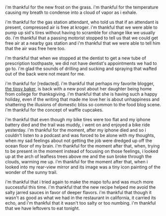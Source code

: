 i'm thankful for the new frost on the grass. i'm thankful for the temperature causing my breath to condense into a cloud of vapor as i exhale.

i'm thankful for the gas station attendant, who told us that if an attendant is present, compressed air is free at kroger. i'm thankful that we were able to pump up sid's tires without having to scramble for change like we usually do. i'm thankful that a passing motorist stopped to tell us that we could get free air at a nearby gas station and i'm thankful that we were able to tell him that the air was free here too.

i'm thankful that when we stopped at the dentist to get a new tube of prescription toothpaste, we did not have dentist's appointments we had to go to. i'm glad the sounds of drilling and sucking and spraying that wafted out of the back were not meant for me.

i'm thankful for [redacted]. i'm thankful that perhaps my favorite blogger, [the tipsy baker](www.tipsybaker.com/2015/11/it-wasnt-me-that-started-that-ol-crazy.html), is back with a new post about her daughter being home from college for thanksgiving. i'm thankful that she is having such a happy holiday, even if the writing that made me love her is about unhappiness and shattering the illusions of domestic bliss so common to the food blog scene. i'm thankful for the concept of waffle cupcakes.

i'm thankful that even though my bike tires were too flat and my iphone battery died and the trail was muddy, i went on and enjoyed a bike ride yesterday. i'm thankful for the moment, after my iphone died and so i couldn't listen to a podcast and was forced to be alone with my thoughts, when my sad feelings about not getting the job were dredged up off the ocean floor of my brain. i'm thankful for the moment after that, when, trying to be present in the moment instead of focusing on those feelings, i looked up at the arch of leafless trees above me and the sun broke through the clouds, warming me up. i'm thankful for the moment after that, when i looked into my rear-view mirror and its image was a tiny icon painting of the wonder of the sunny trail.

i'm thankful that i tried again to make the mapo tofu and was much more successful this time. i'm thankful that the new recipe helped me avoid the salty jarred sauces in favor of deeper flavors. i'm thankful that though it wasn't as good as what we had in the restaurant in california, it carried its echo, and i'm thankful that it wasn't too salty or too numbing. i'm thankful that we have leftovers to eat tonight.
